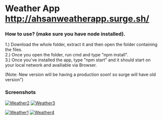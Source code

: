 # Weather App http://ahsanweatherapp.surge.sh/

### How to use? (make sure you have node installed).

1.) Download the whole folder, extract it and then open the folder containing the files.
<br>
2.) Once you open the folder, run cmd and type "npm install".
<br>
3.) Once you've installed the app, type "npm start" and it should start on your local network and availiable via Browser. 

(Note: New version will be having a production soon! so surge will have old version")
### Screenshots 
<a href="https://imgbb.com/"><img src="https://i.ibb.co/pj3zvG5/Weather2.png" alt="Weather2" border="0"></a>
<a href="https://imgbb.com/"><img src="https://i.ibb.co/nCnhBgN/Weather3.png" alt="Weather3" border="0"></a>

<a href="https://imgbb.com/"><img src="https://i.ibb.co/b5n70B9/Weather1.png" alt="Weather1" border="0"></a>
<a href="https://imgbb.com/"><img src="https://i.ibb.co/pf2KS7S/Weather4.png" alt="Weather4" border="0"></a>
